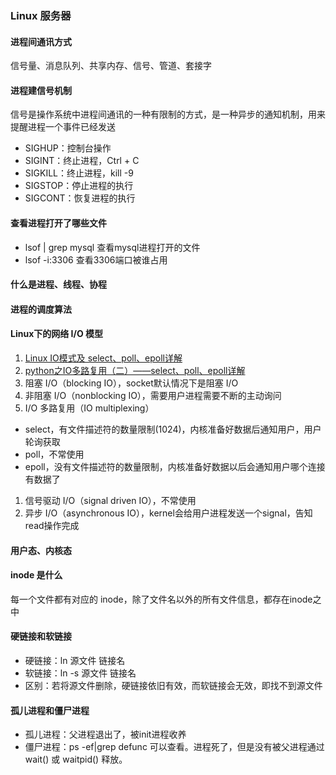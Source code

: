 ### Linux 服务器

#### 进程间通讯方式
信号量、消息队列、共享内存、信号、管道、套接字

#### 进程建信号机制
信号是操作系统中进程间通讯的一种有限制的方式，是一种异步的通知机制，用来提醒进程一个事件已经发送
* SIGHUP：控制台操作
* SIGINT：终止进程，Ctrl + C
* SIGKILL：终止进程，kill -9
* SIGSTOP：停止进程的执行
* SIGCONT：恢复进程的执行

#### 查看进程打开了哪些文件
* lsof | grep mysql 查看mysql进程打开的文件
* lsof -i:3306 查看3306端口被谁占用

#### 什么是进程、线程、协程

#### 进程的调度算法

#### Linux下的网络 I/O 模型
1. [Linux IO模式及 select、poll、epoll详解](https://segmentfault.com/a/1190000003063859)
1. [python之IO多路复用（二）——select、poll、epoll详解](https://blog.51cto.com/itchentao/1895407)
1. 阻塞 I/O（blocking IO），socket默认情况下是阻塞 I/O
1. 非阻塞 I/O（nonblocking IO），需要用户进程需要不断的主动询问
1. I/O 多路复用（IO multiplexing）
 * select，有文件描述符的数量限制(1024)，内核准备好数据后通知用户，用户轮询获取
 * poll，不常使用
 * epoll，没有文件描述符的数量限制，内核准备好数据以后会通知用户哪个连接有数据了
1. 信号驱动 I/O（signal driven IO），不常使用
1. 异步 I/O（asynchronous IO），kernel会给用户进程发送一个signal，告知read操作完成

#### 用户态、内核态

#### inode 是什么
每一个文件都有对应的 inode，除了文件名以外的所有文件信息，都存在inode之中

#### 硬链接和软链接
* 硬链接：ln 源文件 链接名
* 软链接：ln -s 源文件 链接名
* 区别：若将源文件删除，硬链接依旧有效，而软链接会无效，即找不到源文件

#### 孤儿进程和僵尸进程
* 孤儿进程：父进程退出了，被init进程收养
* 僵尸进程：ps -ef|grep defunc 可以查看。进程死了，但是没有被父进程通过 wait() 或 waitpid() 释放。



